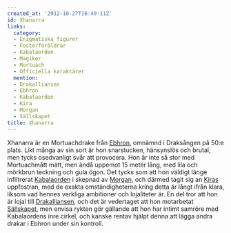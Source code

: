 ```yaml
---
created_at: '2012-10-27T16:49:11Z'
id: Xhanarra
links:
  category:
  - Enigmatiska figurer
  - Fosterföräldrar
  - Kabalaorden
  - Magiker
  - Mortuach
  - Officiella karaktärer
  mention:
  - Drakalliansen
  - Ebhron
  - Kabalaorden
  - Kira
  - Morgan
  - Sällskapet
title: Xhanarra
---
```


Xhanarra är en Mortuachdrake från [Ebhron], omnämnd i Draksången på 50:e plats. Likt många av sin
sort är hon snarstucken, hänsynslös och brutal, men tycks osedvanligt svår att provocera. Hon är
inte så stor med Mortuachmått mätt, men ändå uppemot 15 meter lång, med lila och mörkbrun teckning
och gula ögon. Det tycks som att hon väldigt länge infiltrerat [Kabalaorden] i skepnad av [Morgan],
och därmed tagit sig an [Kiras] uppfostran, med de exakta omständigheterna kring detta är långt
ifrån klara, liksom vad hennes verkliga ambitioner och lojaliteter är. En del tror att hon är lojal
till [Drakalliansen], och det är vedertaget att hon motarbetat [Sällskapet], men envisa rykten gör
gällande att hon har intimt samröre med Kabalaordens inre cirkel, och kanske rentav hjälpt denna att
lägga andra drakar i Ebhron under sin kontroll.

  [Ebhron]: Ebhron
  [Kabalaorden]: Kabalaorden
  [Morgan]: Morgan
  [Kiras]: Kira
  [Drakalliansen]: Drakalliansen
  [Sällskapet]: Sällskapet